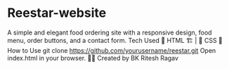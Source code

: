 # Reestar-website
A simple and elegant food ordering site with a responsive design, food menu, order buttons, and a contact form. Tech Used  🔹 HTML 🏗️ | 🔹 CSS 🎨 How to Use  git clone https://github.com/yourusername/reestar.git  Open index.html in your browser.  👨‍💻 Created by BK Ritesh Ragav
